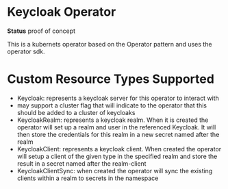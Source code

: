 # Keycloak Operator

**Status** proof of concept


This is a kubernets operator based on the Operator pattern and uses the operator sdk.

# Custom Resource Types Supported

- Keycloak: represents a keycloak server for this operator to interact with
 - may support a cluster flag that will indicate to the operator that this should be added to a cluster of keycloaks
- KeycloakRealm: represents a keycloak realm. When it is created the operator will
set up a realm and user in the referenced Keycloak. It will then store the credentials
for this realm in a new secret named after the realm
- KeycloakClient: represents a keycloak client. When created the operator will
setup a client of the given type in the specified realm and store the result in a secret
named after the realm-client 
- KeycloakClientSync: when created the operator will sync the existing clients within a realm to secrets in the namespace
